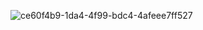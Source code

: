![ce60f4b9-1da4-4f99-bdc4-4afeee7ff527](https://user-images.githubusercontent.com/70798458/162200982-97d501d2-1e8b-406b-b2e1-adc30d0561cb.jpg)
